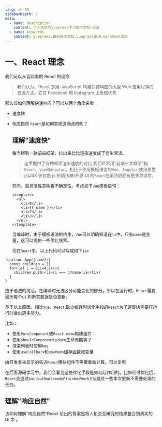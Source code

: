 ```yaml
---
lang: zh-CN
sidebarDepth: 2
meta:
  - name: description
    content: 个人总结的vuepress学习技术文档-语法
  - name: keywords
    content: vuepress,最新技术文档,vuepress语法,markdown语法
---
```


# 一、React 理念

我们可以从官网看的 React 的理念

> 我们认为，React 是用 JavaScript 构建快速响应的大型 Web 应用程序的首选方式。它在 Facebook 和 Instagram 上表现优秀

那么该如何理解快速响应？可以从两个角度来看：

- 速度快
- 响应自然
  `React`是如何实现这两点的呢？

  ## 理解"速度快"

  每当聊到一款前端框架，拉出来比比渲染速度成了老生常谈。

  > 这里提供了各种框架渲染速度的对比
  > 我们经常用"前端三大框架"指`React`、`Vue`和`Angular`。相比于使用模板语言的`Vue`、`Angular`,使用原生 js(JSX 仅仅是 js 的语法糖)开发 UI 的`React`在语法层面有更多灵活性。

  然而，高灵活性意味着不确定性。考虑如下`Vue`模板语句：

  ```vue
  <template>
    <ul>
      <li>0</li>
      <li>{{ name }}</li>
      <li>2</li>
      <li>3</li>
    </ul>
  </template>
  ```

  当编译时，由于模板语法的约束，`Vue`可以明确知道在`li`中，只有`name`是变量，这可以提供一些优化线索。

  而在`React`中，以上代码可以写成如下`jsx`

```React
function App({name}){
  const children = {}
  for(let i = 0;i<4;i++){
    children.push(<li>{i === 1?name:i}</li>)
  }
}
```

由于语法的灵活，在编译时无法区分可能变化的部分。所以在运行时，`React`需要遍历每个`Li`,判断其数据是否更新。

基于以上原因，相比`Vue`、`React`,缺少编译时优化手段的`React`为了速度快需要在运行时做出更多努力。

比如：

- 使用`PureComponent`或`React.memo`构建组件
- 使用`shouldComponentUpdate`生命周期钩子
- 渲染列表时使用`key`
- 使用`useCallback`和`useMemo`缓存函数和变量

由开发者来显示的告诉`React`哪些组件不需要重新计算，可以复用

在后面源码学习中，我们会看到这些优化手段是如何起作用的。比如经过优化后，`React`会通过`bailoutOnAlreadyFinishedWork方法`跳过一些本次更新不需要处理的任务。

## 理解"响应自然"

该如何理解"响应自然"React 给出的答案是将人机交互研究的结果整合到真实的 UI 中
。
